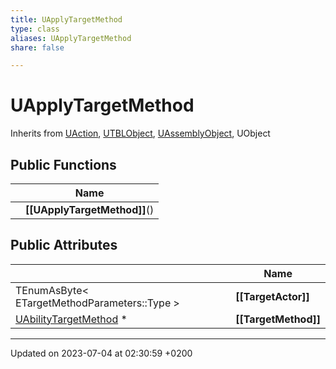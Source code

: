 ```yaml
---
title: UApplyTargetMethod
type: class
aliases: UApplyTargetMethod
share: false

---
```


# UApplyTargetMethod





Inherits from [UAction](/docs/SDK/Source/Classes/classUAction.md), [UTBLObject](/docs/SDK/Source/Classes/classUTBLObject.md), [UAssemblyObject](/docs/SDK/Source/Classes/classUAssemblyObject.md), UObject

## Public Functions

|                | Name           |
| -------------- | -------------- |
| | **[[UApplyTargetMethod]]**() |

## Public Attributes

|                | Name           |
| -------------- | -------------- |
| TEnumAsByte< ETargetMethodParameters::Type > | **[[TargetActor]]**  |
| [UAbilityTargetMethod](/docs/SDK/Source/Classes/classUAbilityTargetMethod.md) * | **[[TargetMethod]]**  |

-------------------------------

Updated on 2023-07-04 at 02:30:59 +0200
